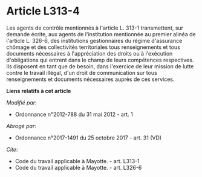 # Article L313-4

Les agents de contrôle mentionnés à l'article L. 313-1 transmettent, sur demande écrite, aux agents de l'institution
mentionnée au premier alinéa de l'article L. 326-6, des institutions gestionnaires du régime d'assurance chômage et des
collectivités territoriales tous renseignements et tous documents nécessaires à l'appréciation des droits ou à l'exécution
d'obligations qui entrent dans le champ de leurs compétences respectives. Ils disposent en tant que de besoin, dans
l'exercice de leur mission de lutte contre le travail illégal, d'un droit de communication sur tous renseignements et
documents nécessaires auprès de ces services.

**Liens relatifs à cet article**

_Modifié par_:

  - Ordonnance n°2012-788 du 31 mai 2012 - art. 1

_Abrogé par_:

  - Ordonnance n°2017-1491 du 25 octobre 2017 - art. 31 (VD)

_Cite_:

  - Code du travail applicable à Mayotte. - art. L313-1
  - Code du travail applicable à Mayotte. - art. L326-6
